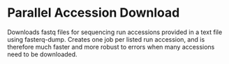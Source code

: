 # Parallel Accession Download

Downloads fastq files for sequencing run accessions provided in a text file
using fasterq-dump. Creates one job per listed run accession, and is therefore
much faster and more robust to errors when many accessions need to be
downloaded.

